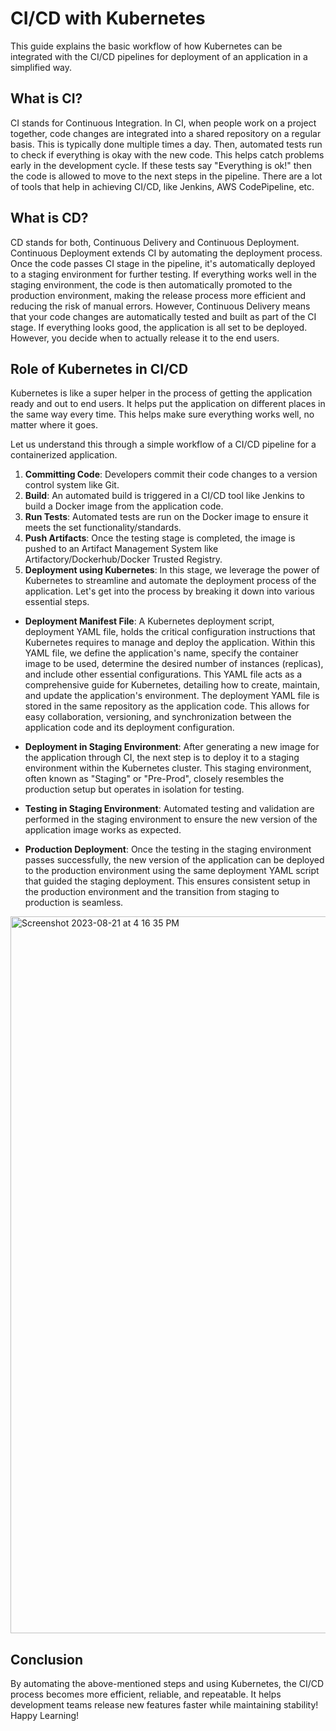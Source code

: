 # CI/CD with Kubernetes

This guide explains the basic workflow of how Kubernetes can be integrated with the CI/CD pipelines for deployment of an application in a simplified way.

## What is CI?

CI stands for Continuous Integration. In CI, when people work on a project together, code changes are integrated into a shared repository on a regular basis. This is typically done multiple times a day.  Then, automated tests run to check if everything is okay with the new code. This helps catch problems early in the development cycle. If these tests say "Everything is ok!" then the code is allowed to move to the next steps in the pipeline.
There are a lot of tools that help in achieving CI/CD, like Jenkins, AWS CodePipeline, etc. 

## What is CD?

CD stands for both, Continuous Delivery and Continuous Deployment. Continuous Deployment extends CI by automating the deployment process. Once the code passes CI stage in the pipeline, it's automatically deployed to a staging environment for further testing. If everything works well in the staging environment, the code is then automatically promoted to the production environment, making the release process more efficient and reducing the risk of manual errors. However, Continuous Delivery means that your code changes are automatically tested and built as part of the CI stage. If everything looks good, the application is all set to be deployed. However, you decide when to actually release it to the end users.

## Role of Kubernetes in CI/CD

Kubernetes is like a super helper in the process of getting the application ready and out to end users. It helps put the application on different places in the same way every time. This helps make sure everything works well, no matter where it goes. 

Let us understand this through a simple workflow of a CI/CD pipeline for a containerized application.

1. **Committing Code**: Developers commit their code changes to a version control system like Git. 
2. **Build**: An automated build is triggered in a CI/CD tool like Jenkins to build a Docker image from the application code.
3. **Run Tests**: Automated tests are run on the Docker image to ensure it meets the set functionality/standards.
4. **Push Artifacts**: Once the testing stage is completed, the image is pushed to an Artifact Management System like Artifactory/Dockerhub/Docker Trusted Registry. 
5. **Deployment using Kubernetes**: In this stage, we leverage the power of Kubernetes to streamline and automate the deployment process of the application. Let's get into the process by breaking it down into various essential steps.

* **Deployment Manifest File**:
 A Kubernetes deployment script, deployment YAML file, holds the critical configuration instructions that Kubernetes requires to manage and deploy the application. Within this YAML file, we define the application's name, specify the container image to be used, determine the desired number of instances (replicas), and include other essential configurations. This YAML file acts as a comprehensive guide for Kubernetes, detailing how to create, maintain, and update the application's environment.
 The deployment YAML file is stored in the same repository as the application code. This allows for easy collaboration, versioning, and synchronization between the application code and its deployment configuration.

* **Deployment in Staging Environment**:
 After generating a new image for the application through CI, the next step is to deploy it to a staging environment within the Kubernetes cluster. This staging environment, often known as "Staging" or "Pre-Prod", closely resembles the production setup but operates in isolation for testing.

* **Testing in Staging Environment**:
 Automated testing and validation are performed in the staging environment to ensure the new version of the application image works as expected. 

* **Production Deployment**:
 Once the testing in the staging environment passes successfully, the new version of the application can be deployed to the production environment using the same deployment YAML script that guided the staging deployment. This ensures consistent setup in the production environment and the transition from staging to production is seamless.


<img width="1147" alt="Screenshot 2023-08-21 at 4 16 35 PM" src="https://github.com/bwarikoo/kubestarter/assets/32089999/086c90df-b741-4cac-8f5e-b7904d03d989">


## Conclusion

By automating the above-mentioned steps and using Kubernetes, the CI/CD process becomes more efficient, reliable, and repeatable. It helps development teams release new features faster while maintaining stability! Happy Learning!